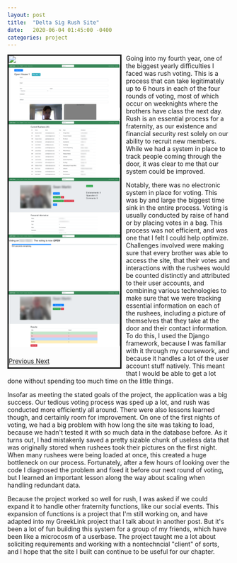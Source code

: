 ```yaml
---
layout: post
title:  "Delta Sig Rush Site"
date:   2020-06-04 01:45:00 -0400
categories: project
---
```


<div class="" style="float: left; margin-bottom: 2%; width: 50%; margin-right: 2%; border-style: solid">
    <div id="carousel" class="carousel slide" data-ride="carousel">
        <div class="carousel-inner">       
            <div class="carousel-item active">
                <a href="/assets/images/deltasigrush/index.png"><img class="d-block w-100" src="/assets/images/deltasigrush/index.png"></a>
            </div>
            <div class="carousel-item">
                <a href="/assets/images/deltasigrush/rushee_signin.png"><img class="d-block w-100" src="/assets/images/deltasigrush/rushee_signin.png"></a>
            </div>
            <div class="carousel-item">
                <a href="/assets/images/deltasigrush/current_rushees.png"><img class="d-block w-100" src="/assets/images/deltasigrush/current_rushees.png"></a>
            </div>
            <div class="carousel-item">
                <a href="/assets/images/deltasigrush/rushee.png"><img class="d-block w-100" src="/assets/images/deltasigrush/rushee.png"></a>
            </div>
            <div class="carousel-item">
                <a href="/assets/images/deltasigrush/voting.png"><img class="d-block w-100" src="/assets/images/deltasigrush/voting.png"></a>
            </div>
            <div class="carousel-item">
                <a href="/assets/images/deltasigrush/results.png"><img class="d-block w-100" src="/assets/images/deltasigrush/results.png"></a>
            </div>         
        </div>
        <a class="carousel-control-prev" href="#carousel" role="button" data-slide="prev">
          <i class="fa fa-chevron-left" style="font-size:36px; color: black"></i>
          <span class="sr-only">Previous</span>
        </a>
        <a class="carousel-control-next" href="#carousel" role="button" data-slide="next">
          <i class="fa fa-chevron-right" style="font-size:36px; color: black"></i>
          <span class="sr-only">Next</span>
        </a>
    </div>
</div>

Going into my fourth year, one of the biggest yearly difficulties I faced was rush voting.  This is a process that can take legitimately up to 6 hours in each of the four rounds of voting, most of which occur on weeknights where the brothers have class the next day.  Rush is an essential process for a fraternity, as our existence and financial security rest solely on our ability to recruit new members.  While we had a system in place to track people coming through the door, it was clear to me that our system could be improved.

Notably, there was no electronic system in place for voting.  This was by and large the biggest time sink in the entire process.  Voting is usually conducted by raise of hand or by placing votes in a bag.  This process was not efficient, and was one that I felt I could help optimize.  Challenges involved were making sure that every brother was able to access the site, that their votes and interactions with the rushees would be counted distinctly and attributed to their user accounts, and combining various technologies to make sure that we were tracking essential information on each of the rushees, including a picture of themselves that they take at the door and their contact information.  To do this, I used the Django framework, because I was familiar with it through my coursework, and because it handles a lot of the user account stuff natively.  This meant that I would be able to get a lot done without spending too much time on the little things.

Insofar as meeting the stated goals of the project, the application was a big success.  Our tedious voting process was sped up a lot, and rush was conducted more efficiently all around.  There were also lessons learned though, and certainly room for improvement.  On one of the first nights of voting, we had a big problem with how long the site was taking to load, because we hadn't tested it with so much data in the database before.  As it turns out, I had mistakenly saved a pretty sizable chunk of useless data that was originally stored when rushees took their pictures on the first night.  When many rushees were being loaded at once, this created a huge bottleneck on our process.  Fortunately, after a few hours of looking over the code I diagnosed the problem and fixed it before our next round of voting, but I learned an important lesson along the way about scaling when handling redundant data.

Because the project worked so well for rush, I was asked if we could expand it to handle other fraternity functions, like our social events.  This expansion of functions is a project that I'm still working on, and have adapted into my GreekLink project that I talk about in another post.  But it's been a lot of fun building this system for a group of my friends, which have been like a microcosm of a userbase.  The project taught me a lot about soliciting requirements and working with a nontechncial "client" of sorts, and I hope that the site I built can continue to be useful for our chapter.